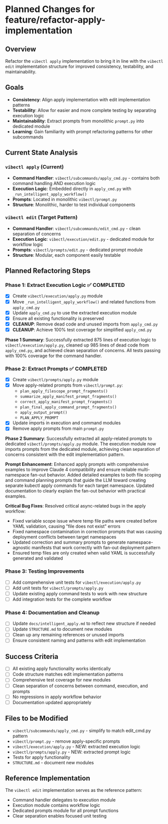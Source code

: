 # Planned Changes for feature/refactor-apply-implementation

## Overview
Refactor the `vibectl apply` implementation to bring it in line with the `vibectl edit` implementation structure for improved consistency, testability, and maintainability.

## Goals
- **Consistency**: Align apply implementation with edit implementation patterns
- **Testability**: Allow for easier and more complete testing by separating execution logic
- **Maintainability**: Extract prompts from monolithic `prompt.py` into dedicated module
- **Learning**: Gain familiarity with prompt refactoring patterns for other subcommands

## Current State Analysis

### `vibectl apply` (Current)
- **Command Handler**: `vibectl/subcommands/apply_cmd.py` - contains both command handling AND execution logic
- **Execution Logic**: Embedded directly in `apply_cmd.py` with `_run_intelligent_apply_workflow()`
- **Prompts**: Located in monolithic `vibectl/prompt.py`
- **Structure**: Monolithic, harder to test individual components

### `vibectl edit` (Target Pattern)
- **Command Handler**: `vibectl/subcommands/edit_cmd.py` - clean separation of concerns
- **Execution Logic**: `vibectl/execution/edit.py` - dedicated module for workflow logic
- **Prompts**: `vibectl/prompts/edit.py` - dedicated prompt module
- **Structure**: Modular, each component easily testable

## Planned Refactoring Steps

### Phase 1: Extract Execution Logic ✅ COMPLETED
- [x] Create `vibectl/execution/apply.py` module
- [x] Move `_run_intelligent_apply_workflow()` and related functions from `apply_cmd.py`
- [x] Update `apply_cmd.py` to use the extracted execution module
- [x] Ensure all existing functionality is preserved
- [x] **CLEANUP**: Remove dead code and unused imports from `apply_cmd.py`
- [x] **CLEANUP**: Achieve 100% test coverage for simplified `apply_cmd.py`

**Phase 1 Summary**: Successfully extracted 875 lines of execution logic to `vibectl/execution/apply.py`, cleaned up 985 lines of dead code from `apply_cmd.py`, and achieved clean separation of concerns. All tests passing with 100% coverage for the command handler.

### Phase 2: Extract Prompts ✅ COMPLETED
- [x] Create `vibectl/prompts/apply.py` module
- [x] Move apply-related prompts from `vibectl/prompt.py`:
  - `plan_apply_filescope_prompt_fragments()`
  - `summarize_apply_manifest_prompt_fragments()`
  - `correct_apply_manifest_prompt_fragments()`
  - `plan_final_apply_command_prompt_fragments()`
  - `apply_output_prompt()`
  - `PLAN_APPLY_PROMPT`
- [x] Update imports in execution and command modules
- [x] Remove apply prompts from main `prompt.py`

**Phase 2 Summary**: Successfully extracted all apply-related prompts to dedicated `vibectl/prompts/apply.py` module. The execution module now imports prompts from the dedicated module, achieving clean separation of concerns consistent with the edit implementation pattern.

**Prompt Enhancement**: Enhanced apply prompts with comprehensive examples to improve Claude 4 compatibility and ensure reliable multi-namespace fan-out behavior. Added detailed examples to both file scoping and command planning prompts that guide the LLM toward creating separate kubectl apply commands for each target namespace. Updated documentation to clearly explain the fan-out behavior with practical examples.

**Critical Bug Fixes**: Resolved critical async-related bugs in the apply workflow:
- Fixed variable scope issue where temp file paths were created before YAML validation, causing "file does not exist" errors
- Fixed namespace contamination in correction prompts that was causing deployment conflicts between target namespaces
- Updated correction and summary prompts to generate namespace-agnostic manifests that work correctly with fan-out deployment pattern
- Ensured temp files are only created when valid YAML is successfully generated and validated

### Phase 3: Testing Improvements
- [ ] Add comprehensive unit tests for `vibectl/execution/apply.py`
- [ ] Add unit tests for `vibectl/prompts/apply.py`
- [ ] Update existing apply command tests to work with new structure
- [ ] Add integration tests for the complete workflow

### Phase 4: Documentation and Cleanup
- [ ] Update `docs/intelligent_apply.md` to reflect new structure if needed
- [ ] Update `STRUCTURE.md` to document new modules
- [ ] Clean up any remaining references or unused imports
- [ ] Ensure consistent naming and patterns with edit implementation

## Success Criteria
- [ ] All existing apply functionality works identically
- [ ] Code structure matches edit implementation patterns
- [ ] Comprehensive test coverage for new modules
- [ ] Clean separation of concerns between command, execution, and prompts
- [ ] No regressions in apply workflow behavior
- [ ] Documentation updated appropriately

## Files to be Modified
- `vibectl/subcommands/apply_cmd.py` - simplify to match edit_cmd.py pattern
- `vibectl/prompt.py` - remove apply-specific prompts
- `vibectl/execution/apply.py` - NEW: extracted execution logic
- `vibectl/prompts/apply.py` - NEW: extracted prompt logic
- Tests for apply functionality
- `STRUCTURE.md` - document new modules

## Reference Implementation
The `vibectl edit` implementation serves as the reference pattern:
- Command handler delegates to execution module
- Execution module contains workflow logic
- Dedicated prompts module for all prompt functions
- Clear separation enables focused unit testing
